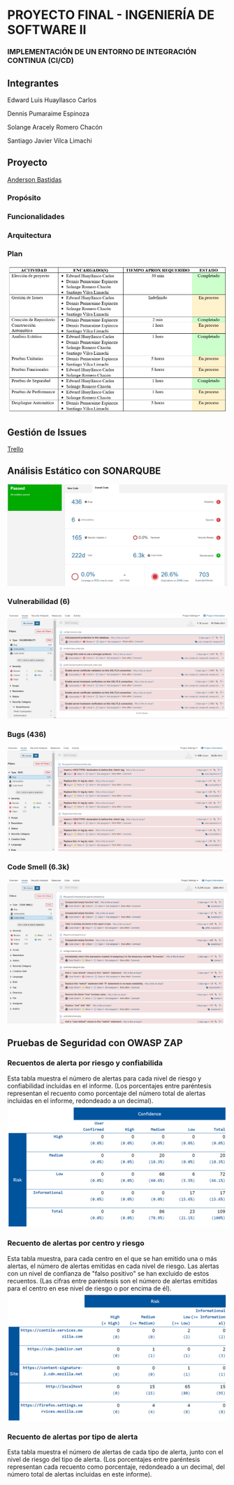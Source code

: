 # PROYECTO FINAL - INGENIERÍA DE SOFTWARE II
### IMPLEMENTACIÓN DE UN ENTORNO DE INTEGRACIÓN CONTINUA (CI/CD)
## Integrantes
Edward Luis Huayllasco Carlos

Dennis Pumaraime Espinoza

Solange Aracely Romero Chacón

Santiago Javier Vilca Limachi

## Proyecto
[Anderson Bastidas](https://github.com/Anders87x/Tutorial_MesaDePartes) 

### Propósito
### Funcionalidades
### Arquitectura

### Plan
![plan](Imagenes/plan.png)

## Gestión de Issues
[Trello](https://trello.com/b/IEpbXa8p) 

## Análisis Estático con SONARQUBE
![reporte](Imagenes/sonarQube.png)

### Vulnerabilidad (6)
![reporteV](Imagenes/Vulnerabilidad.png)
### Bugs (436)
![reporteB](Imagenes/Bugs.png)
### Code Smell (6.3k)
![reporteCS](Imagenes/codeSmell.png)

## Pruebas de Seguridad con OWASP ZAP

### Recuentos de alerta por riesgo y confiabilida
Esta tabla muestra el número de alertas para cada nivel de riesgo y confiabilidad incluidas en el informe. (Los porcentajes entre paréntesis representan el recuento como porcentaje del número total de alertas incluidas en el informe, redondeado a un decimal).
![reporteO1](Imagenes/Owasp1.png)

### Recuento de alertas por centro y riesgo
Esta tabla muestra, para cada centro en el que se han emitido una o más alertas, el número de alertas emitidas en cada nivel de riesgo. Las alertas con un nivel de confianza de "falso positivo" se han excluido de estos recuentos. (Las cifras entre paréntesis son el número de alertas emitidas para el centro en ese nivel de riesgo o por encima de él).
![reporteO2](Imagenes/Owasp2.png)

### Recuento de alertas por tipo de alerta
Esta tabla muestra el número de alertas de cada tipo de alerta, junto con el nivel de riesgo del tipo de alerta. (Los porcentajes entre paréntesis representan cada recuento como porcentaje, redondeado a un decimal, del número total de alertas incluidas en este informe).
